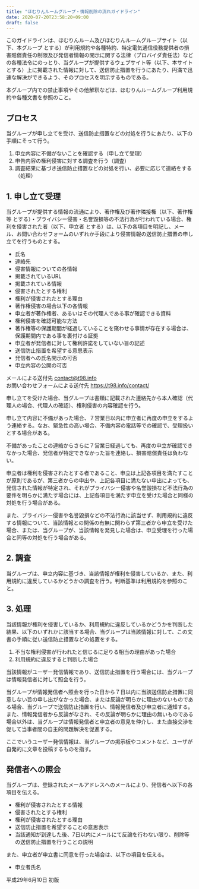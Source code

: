 ```yaml
---
title: "ほむりんルームグループ・情報削除の流れガイドライン"
date: 2020-07-20T23:58:20+09:00
draft: false
---
```


このガイドラインは、ほむりんルーム及びほむりんルームグループサイト（以下、本グループ とする）が利用規約や各種特約、特定電気通信役務提供者の損害賠償責任の制限及び発信者情報の開示に関する法律（プロバイダ責任法）などの各種法令にのっとり、当グループが提供するウェブサイト等（以下、本サイト とする）上に掲載された情報に対して、送信防止措置を行うにあたり、円満で迅速な解決ができるよう、そのプロセスを明示するものである。

本グループ内での禁止事項やその他解釈などは、ほむりんルームグループ利用規約や各種文書を参照のこと。

## プロセス
当グループが申し立てを受け、送信防止措置などの対処を行うにあたり、以下の手順にそって行う。

1. 申立内容に不備がないことを確認する（申し立て受理）
1. 申告内容の権利侵害に対する調査を行う（調査）
1. 調査結果に基づき送信防止措置などの対処を行い、必要に応じて連絡をする（処理）

## 1. 申し立て受理

当グループが提供する情報の流通により、著作権及び著作隣接権（以下、著作権等 とする）・プライバシー侵害・名誉毀損等の不法行為が行われている場合、権利を侵害された者（以下、申立者 とする）は、以下の各項目を明記し、メール、お問い合わせフォームのいずれか手段により侵害情報の送信防止措置の申し立てを行うものとする。

- 氏名
- 連絡先
- 侵害情報についての各情報
- 掲載されているURL
- 掲載されている情報
- 侵害されたとする権利
- 権利が侵害されたとする理由
- 著作権侵害の場合以下の各情報
- 申立者が著作権者、あるいはその代理人である事が確認できる資料
- 権利侵害を確認可能な方法
- 著作権等の保護期間が経過していることを窺わせる事情が存在する場合は、保護期間内である事を裏付ける証拠
- 申立者が発信者に対して権利許諾をしていない旨の記述
- 送信防止措置を希望する意思表示
- 発信者への氏名開示の可否
- 申立内容の公開の可否

メールによる送付先 contact@t98.info  
お問い合わせフォームによる送付先 <https://t98.info/contact/>

申し立てを受けた場合、当グループは書類に記載された連絡先から本人確認（代理人の場合、代理人の確認）、権利侵害の内容確認を行う。

申し立て内容に不備があった場合、７営業日以内に申立者に再度の申立をするよう連絡する。なお、緊急性の高い場合、不備内容の電話等での確認で、受理扱いとする場合がある。

不備があったことの連絡からさらに７営業日経過しても、再度の申立が確認できなかった場合、発信者が特定できなかった旨を連絡し、損害賠償責任は負わない。

申立者は権利を侵害されたとする者であること、申立は上記各項目を満たすことが原則であるが、第三者からの申出や、上記各項目に満たない申出によっても、発信された情報が特定され、それがプライバシー侵害や名誉毀損など不法行為の要件を明らかに満たす場合には、上記各項目を満たす申立を受けた場合と同様の対処を行う場合がある。

また、プライバシー侵害や名誉毀損などの不法行為に該当せず、利用規約に違反する情報について、当該情報との関係の有無に関わらず第三者から申立を受けた場合、または、当グループが、当該情報を発見した場合は、申立受理を行った場合と同等の対処を行う場合がある。

## 2. 調査

当グループは、申立内容に基づき、当該情報が権利を侵害しているか、また、利用規約に違反しているかどうかの調査を行う。判断基準は利用規約を参照のこと。

## 3. 処理

当該情報が権利を侵害しているか、利用規約に違反しているかどうかを判断した結果、以下のいずれかに該当する場合、当グループは当該情報に対して、この文書の手順に従い送信防止措置などの処置をする。

1. 不当な権利侵害が行われたと信じるに足りる相当の理由があった場合
1. 利用規約に違反すると判断した場合

当該情報がユーザー発信情報であり、送信防止措置を行う場合には、当グループは情報発信者に対して照会を行う。

当グループが情報発信者へ照会を行った日から７日以内に当該送信防止措置に同意しない旨の申し出がなかった場合、または反論が明らかに理由のないものである場合、当グループで送信防止措置を行い、情報発信者及び申立者に通知する。また、情報発信者から反論がなされ、その反論が明らかに理由の無いものである場合以外は、当グループは情報発信者と申立者の意見を仲介し、また直接交渉を促して当事者間の自主的問題解決を促進する。

ここでいうユーザー発信情報は、当グループの掲示板やコメントなど、ユーザが自発的に文章を投稿するものを指す。

## 発信者への照会

当グループは、登録されたメールアドレスへのメールにより、発信者へ以下の各項目を伝える。

- 権利が侵害されたとする情報
- 侵害されたとする権利
- 権利が侵害されたとする理由
- 送信防止措置を希望することの意思表示
- 当該通知が到達した後、7日以内にメールにて反論を行わない限り、削除等の送信防止措置を行うことの説明

また、申立者が申立書に同意を行った場合は、以下の項目を伝える。

- 申立者氏名

平成29年6月10日 初版

